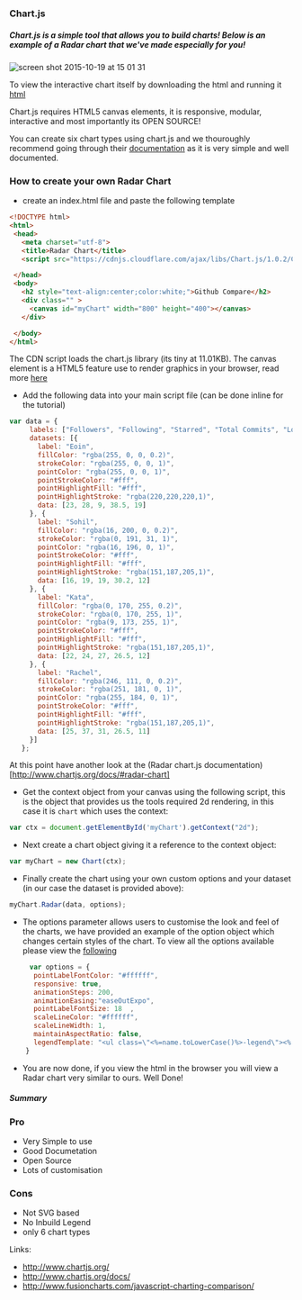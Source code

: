 ### Chart.js

##### Chart.js is a simple tool that allows you to build charts! Below is an example of a Radar chart that we've made especially for you!

![screen shot 2015-10-19 at 15 01 31](https://cloud.githubusercontent.com/assets/2305591/10579872/7d2e366c-7672-11e5-85fd-dd1a9a433fa7.png)

To view the interactive chart itself by downloading the html and running it [html](https://github.com/FAC6/book/blob/master/patterns/week6/chartjs.html)

Chart.js requires HTML5 canvas elements, it is responsive, modular, interactive and most importantly its OPEN SOURCE!

You can create six chart types using chart.js and we thouroughly recommend going through their [documentation](http://www.chartjs.org/docs) as it is very simple and well documented.

### How to create your own Radar Chart

 - create an index.html file and paste the following template
 ```html
 <!DOCTYPE html>
<html>
  <head>
    <meta charset="utf-8">
    <title>Radar Chart</title>
    <script src="https://cdnjs.cloudflare.com/ajax/libs/Chart.js/1.0.2/Chart.min.js"></script>

  </head>
  <body>
    <h2 style="text-align:center;color:white;">Github Compare</h2>
    <div class="" >
      <canvas id="myChart" width="800" height="400"></canvas>
    </div>

  </body>
</html>
 ```
 The CDN script loads the chart.js library (its tiny at 11.01KB). The canvas element is a HTML5 feature use to render graphics in your browser, read more [here](https://developer.mozilla.org/en-US/docs/Web/API/Canvas_API/Tutorial)
 - Add the following data into your main script file (can be done inline for the tutorial)
 ```javascript
 var data = {
      labels: ["Followers", "Following", "Starred", "Total Commits", "Longest Streak"],
      datasets: [{
        label: "Eoin",
        fillColor: "rgba(255, 0, 0, 0.2)",
        strokeColor: "rgba(255, 0, 0, 1)",
        pointColor: "rgba(255, 0, 0, 1)",
        pointStrokeColor: "#fff",
        pointHighlightFill: "#fff",
        pointHighlightStroke: "rgba(220,220,220,1)",
        data: [23, 28, 9, 38.5, 19]
      }, {
        label: "Sohil",
        fillColor: "rgba(16, 200, 0, 0.2)",
        strokeColor: "rgba(0, 191, 31, 1)",
        pointColor: "rgba(16, 196, 0, 1)",
        pointStrokeColor: "#fff",
        pointHighlightFill: "#fff",
        pointHighlightStroke: "rgba(151,187,205,1)",
        data: [16, 19, 19, 30.2, 12]
      }, {
        label: "Kata",
        fillColor: "rgba(0, 170, 255, 0.2)",
        strokeColor: "rgba(0, 170, 255, 1)",
        pointColor: "rgba(9, 173, 255, 1)",
        pointStrokeColor: "#fff",
        pointHighlightFill: "#fff",
        pointHighlightStroke: "rgba(151,187,205,1)",
        data: [22, 24, 27, 26.5, 12]
      }, {
        label: "Rachel",
        fillColor: "rgba(246, 111, 0, 0.2)",
        strokeColor: "rgba(251, 181, 0, 1)",
        pointColor: "rgba(255, 184, 0, 1)",
        pointStrokeColor: "#fff",
        pointHighlightFill: "#fff",
        pointHighlightStroke: "rgba(151,187,205,1)",
        data: [25, 37, 31, 26.5, 11]
      }]
    };

 ```
 At this point have another look at the (Radar chart.js documentation)[http://www.chartjs.org/docs/#radar-chart]
 - Get the context object from your canvas using the following script, this is the object that provides us the tools required 2d rendering, in this case it is `chart` which uses the context:  
 ```javascript
 var ctx = document.getElementById('myChart').getContext("2d");  
 ```
 - Next create a chart object giving it a reference to the context object:
 ```javascript
 var myChart = new Chart(ctx);
 ```
 - Finally create the chart using your own custom options and your dataset (in our case the dataset is provided above):
 ``` javascript
 myChart.Radar(data, options);
 ```
 - The options parameter allows users to customise the look and feel of the charts, we have provided an example of the option object which changes certain styles of the chart. To view all the options available please view the [following](http://www.chartjs.org/docs/#radar-chart-chart-options)
```javascript
     var options = {
      pointLabelFontColor: "#ffffff",
      responsive: true,
      animationSteps: 200,
      animationEasing:"easeOutExpo",
      pointLabelFontSize: 18  ,
      scaleLineColor: "#ffffff",
      scaleLineWidth: 1,
      maintainAspectRatio: false,
      legendTemplate: "<ul class=\"<%=name.toLowerCase()%>-legend\"><% for (var i=0; i<datasets.length; i++){%><li><span style=\"background-color:<%=datasets[i].strokeColor%>\"></span><%if(datasets[i].label){%><%=datasets[i].label%><%}%></li><%}%></ul>",
    }
```
- You are now done, if you view the html in the browser you will view a Radar chart very similar to ours. Well Done!

##### Summary
### Pro
- Very Simple to use
- Good Documetation
- Open Source
- Lots of customisation
### Cons
- Not SVG based
- No Inbuild Legend
- only 6 chart types



Links:
- http://www.chartjs.org/
- http://www.chartjs.org/docs/
- http://www.fusioncharts.com/javascript-charting-comparison/


